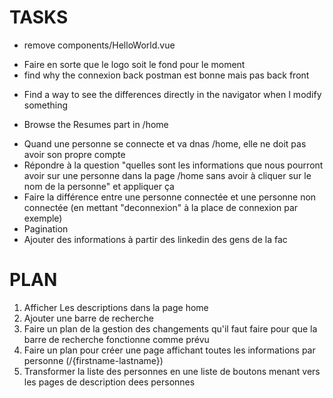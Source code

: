 # TASKS
- remove components/HelloWorld.vue
+ Faire en sorte que le logo soit le fond pour le moment
+ find why the connexion back postman est bonne mais pas back front
- Find a way to see the differences directly in the navigator when I modify something 
+ Browse the Resumes part in /home
- Quand une personne se connecte et va dnas /home, elle ne doit pas avoir son propre compte
- Répondre à la question "quelles sont les informations que nous pourront avoir sur une personne dans la page /home sans avoir à cliquer sur le nom de la personne" et appliquer ça
- Faire la différence entre une personne connectée et une personne non connectée (en mettant "deconnexion" à la place de connexion par exemple)
- Pagination
- Ajouter des informations à partir des linkedin des gens de la fac

# PLAN
1. Afficher Les descriptions dans la page home
2. Ajouter une barre de recherche 
3. Faire un plan de la gestion des changements qu'il faut faire pour que la barre de recherche fonctionne comme prévu
4. Faire un plan pour créer une page affichant toutes les informations par personne (/{firstname-lastname})
5. Transformer la liste des personnes en une liste de boutons menant vers les pages de description dees personnes